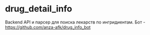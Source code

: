 # drug_detail_info


Backend API и парсер для поиска лекарств по ингридиентам.
Бот - https://github.com/anza-afk/drug_info_bot

